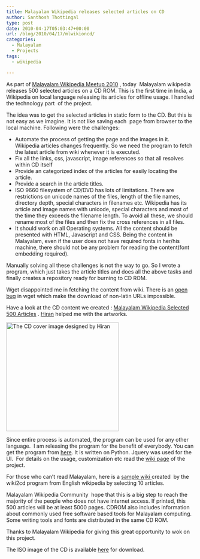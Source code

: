 ```yaml
---
title: Malayalam Wikipedia releases selected articles on CD
author: Santhosh Thottingal
type: post
date: 2010-04-17T05:03:47+00:00
url: /blog/2010/04/17/mlwikioncd/
categories:
  - Malayalam
  - Projects
tags:
  - wikipedia

---
```

As part of <a href="http://ml.wikipedia.org/wiki/Meetup-2010_April" target="_blank">Malayalam Wikipedia Meetup 2010</a> , today  Malayalam wikipedia releases 500 selected articles on a CD ROM. This is the first time in India, a Wikipedia on local language releasing its articles for offline usage. I handled the technology part  of the project.

The idea was to get the selected articles in static form to the CD. But this is not easy as we imagine. It is not like saving each  page from browser to the local machine. Following were the challenges:

  * Automate the process of getting the page and the images in it. Wikipedia articles changes frequently. So we need the program to fetch the latest article from wiki whenever it is executed.
  * Fix all the links, css, javascript, image references so that all resolves within CD itself
  * Provide an categorized index of the articles for easily locating the article.
  * Provide a search in the article titles.
  * ISO 9660 filesystem of CD/DVD has lots of limitations. There are restrictions on unicode names of the files, length of the file names, directory depth, special characters in filenames etc. Wikipedia has its article and image names with unicode, special characters and most of the time they exceeds the filename length. To avoid all these, we should rename most of the files and then fix the cross references in all files.
  * It should work on all Operating systems. All the content should be presented with HTML, Javascript and CSS. Being the content in Malayalam, even if the user does not have required fonts in her/his machine, there should not be any problem for reading the content(font embedding required).

Manually solving all these challenges is not the way to go. So I wrote a program, which just takes the article titles and does all the above tasks and finally creates a repository ready for burning to CD ROM.

Wget disappointed me in fetching the content from wiki. There is an <a href="http://bugs.debian.org/cgi-bin/bugreport.cgi?bug=411290" target="_blank">open bug</a> in wget which make the download of non-latin URLs impossible.

Have a look at the CD content we created : <a href="http://thottingal.in/projects/mlwikioncd/wiki/" target="_blank">Malayalam Wikipedia Selected 500 Articles</a> . <a href="http://hiran.in" target="_blank">Hiran</a> helped me with the artworks.

[<img class="aligncenter size-medium wp-image-257" title="mlwikioncd" src="/wp-content/uploads/2010/04/mlwikioncd-300x291.png" alt="The CD cover image designed by Hiran" width="300" height="291" srcset="/wp-content/uploads/2010/04/mlwikioncd-300x291.png 300w, /wp-content/uploads/2010/04/mlwikioncd.png 518w" sizes="(max-width: 300px) 100vw, 300px" />][1]

Since entire process is automated, the program can be used for any other language.  I am releasing the program for the benefit of everybody. You can get the program from <a href="http://github.com/santhoshtr/wiki2cd" target="_blank">here</a>. It is written on Python. Jquery was used for the UI.  For details on the usage, customization etc read the <a href="http://wiki.github.com/santhoshtr/wiki2cd/" target="_blank">wiki page</a> of the project.

For those who can&#8217;t read Malayalam, here is a <a href="http://thottingal.in/projects/wiki2cd/samplewiki/" target="_blank">sample wiki </a>created  by the wiki2cd program from English wikipedia by selecting 10 articles.

Malayalam Wikipedia Community  hope that this is a big step to reach the majority of the people who does not have internet access. If printed, this 500 articles will be at least 5000 pages. CDROM also includes information about commonly used free software based tools for Malayalam computing. Some writing tools and fonts are distributed in the same CD ROM.

Thanks to Malayalam Wikipedia for giving this great opportunity to wok on this project.

The ISO image of the CD is available <a href="http://www.mlwiki.in/mlwikicd/img/MLWikipediaCD-2010.iso" target="_blank">here</a> for download.

 [1]: /wp-content/uploads/2010/04/mlwikioncd.png